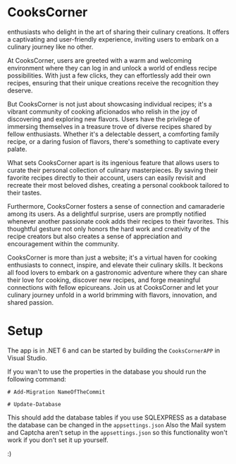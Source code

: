 # CooksCorner
enthusiasts who delight in the art of sharing their culinary creations. It offers a captivating and user-friendly experience, inviting users to embark on a culinary journey like no other.

At CooksCorner, users are greeted with a warm and welcoming environment where they can log in and unlock a world of endless recipe possibilities. With just a few clicks, they can effortlessly add their own recipes, ensuring that their unique creations receive the recognition they deserve.

But CooksCorner is not just about showcasing individual recipes; it's a vibrant community of cooking aficionados who relish in the joy of discovering and exploring new flavors. Users have the privilege of immersing themselves in a treasure trove of diverse recipes shared by fellow enthusiasts. Whether it's a delectable dessert, a comforting family recipe, or a daring fusion of flavors, there's something to captivate every palate.

What sets CooksCorner apart is its ingenious feature that allows users to curate their personal collection of culinary masterpieces. By saving their favorite recipes directly to their account, users can easily revisit and recreate their most beloved dishes, creating a personal cookbook tailored to their tastes.

Furthermore, CooksCorner fosters a sense of connection and camaraderie among its users. As a delightful surprise, users are promptly notified whenever another passionate cook adds their recipes to their favorites. This thoughtful gesture not only honors the hard work and creativity of the recipe creators but also creates a sense of appreciation and encouragement within the community.

CooksCorner is more than just a website; it's a virtual haven for cooking enthusiasts to connect, inspire, and elevate their culinary skills. It beckons all food lovers to embark on a gastronomic adventure where they can share their love for cooking, discover new recipes, and forge meaningful connections with fellow epicureans. Join us at CooksCorner and let your culinary journey unfold in a world brimming with flavors, innovation, and shared passion.

# Setup
The app is in .NET 6 and can be started by building the `CooksCornerAPP` in Visual Studio.

If you wan't to use the properties in the database you should run the following command:

```
# Add-Migration NameOfTheCommit

# Update-Database

```

This should add the database tables if you use SQLEXPRESS as a database the database can be changed in the `appsettings.json`
Also the Mail system and Captcha aren't setup in the `appsettings.json` so this functionality won't work if you don't set it up yourself. 

:) 
